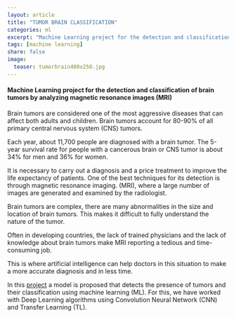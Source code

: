 ```yaml
---
layout: article
title: "TUMOR BRAIN CLASSIFICATION"
categories: ml
excerpt: "Machine Learning project for the detection and classification of brain tumors by analyzing magnetic resonance images (MRI)"
tags: [machine learning]
share: false
image:
  teaser: tumorbrain400x250.jpg
---
```


<h4> Machine Learning project for the detection and classification of brain tumors by analyzing magnetic resonance images (MRI)</h4>

Brain tumors are considered one of the most aggressive diseases that can affect both adults and children. Brain tumors account for 80-90% of all primary central nervous system (CNS) tumors.


Each year, about 11,700 people are diagnosed with a brain tumor. The 5-year survival rate for people with a cancerous brain or CNS tumor is about 34% for men and 36% for women.

It is necessary to carry out a diagnosis and a price treatment to improve the life expectancy of patients. One of the best techniques for its detection is through magnetic resonance imaging.
(MRI), where a large number of images are generated and examined by the radiologist.

Brain tumors are complex, there are many abnormalities in the size and location of brain tumors. This makes it difficult to fully understand the nature of the tumor.

Often in developing countries, the lack of trained physicians and the lack of knowledge about brain tumors make MRI reporting a tedious and time-consuming job.

This is where artificial intelligence can help doctors in this situation to make a more accurate diagnosis and in less time.

In this [project](https://github.com/Cristina-MG/Brain-Tumor-) a model is proposed that detects the presence of tumors and their classification using machine learning (ML). For this, we have worked with Deep Learning algorithms using Convolution Neural Network (CNN) and Transfer Learning (TL).

<!--![image](/images/ML_MODELO.jpg)

